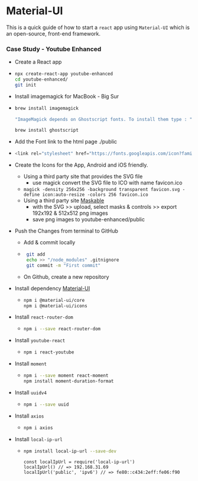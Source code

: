 # Material-UI

This is a quick guide of how to start a `react` app using `Material-UI` which is an open-source, front-end framework.

### Case Study - Youtube Enhanced

  - Create a React app
  -   ```bash
      npx create-react-app youtube-enhanced
      cd youtube-enhanced/
      git init
      ```
  - Install imagemagick for MacBook - Big Sur 
  -  ```bash
     brew install imagemagick
         
     "ImageMagick depends on Ghostscript fonts. To install them type : "
         
     brew install ghostscript
     ````
  - Add the Font link to the html page ./public
  -  ```javascript
     <link rel="stylesheet" href="https://fonts.googleapis.com/icon?family=Material+Icons" />
     ```
  -   Create the Icons for the App, Android and iOS friendly.
       -  Using a third party site that provides the SVG file
          -  use magick convert the SVG file to ICO with name favicon.ico
         -    `
               magick -density 256x256 -background transparent favicon.svg -define icon:auto-resize -colors 256 favicon.ico
              ` 
       -  Using a third party site [Maskable](https://maskable.app/editor)
          - with the SVG >> upload, select masks & controls >> export 192x192 & 512x512 png images
          - save png images to youtube-enhanced/public

   - Push the Changes from terminal to GitHub
      - Add & commit locally
      - ```bash
         git add
         echo >> "/node_modules" .gitnignore
         git commit -m "First commit"
        ```
      - On Github, create a new repository
   
  - Install dependency [Material-UI](https://material-ui.com/getting-started/installation/)
      -  ```bash
         npm i @material-ui/core
         npm i @material-ui/icons
         ```
   - Install `react-router-dom`
      -  ```bash
         npm i --save react-router-dom
         ```
   - Install `youtube-react`
      -  ```bash
         npm i react-youtube
         ```
   - Install `moment`
      -  ```bash
         npm i --save moment react-moment
         npm install moment-duration-format
         ```
   - Install `uuidv4`
      -  ```bash
         npm i --save uuid
         ```
   - Install `axios`
      -  ```bash
         npm i axios
         ```
   - Install `local-ip-url`
      -  ```bash
         npm install local-ip-url --save-dev
         ```
         ```react
         const localIpUrl = require('local-ip-url')
         localIpUrl() // => 192.168.31.69
         localIpUrl('public', 'ipv6') // => fe80::c434:2eff:fe06:f90
         ```
